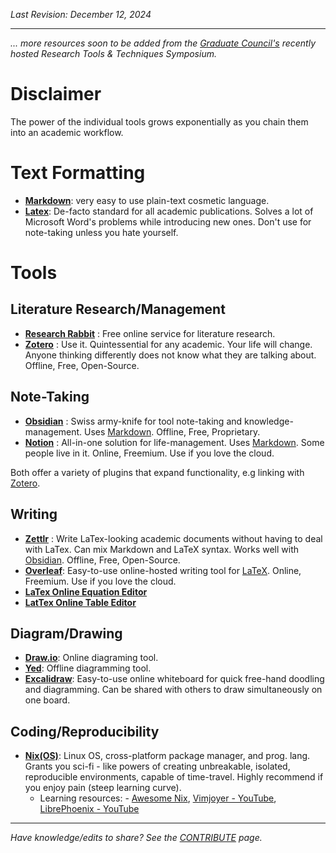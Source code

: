_Last Revision: December 12, 2024_

---

_... more resources soon to be added from the [Graduate Council's](../RPI/Graduate%20Council/GC%20Overview.md) recently hosted Research Tools & Techniques Symposium._

# Disclaimer 
The power of the individual tools grows exponentially as you chain them into an academic workflow.


# Text Formatting
- [**Markdown**](https://www.markdownguide.org/basic-syntax/):  very easy to use plain-text cosmetic language.
- [**Latex**](https://www.latex-project.org/get/): De-facto standard for all academic publications. Solves a lot of Microsoft Word's problems while introducing new ones. Don't use for note-taking unless you hate yourself.


# Tools
## Literature Research/Management
- [**Research Rabbit**](https://researchrabbitapp.com) : Free online service for literature research.
- [**Zotero**](https://www.zotero.org/) : Use it. Quintessential for any academic. Your life will change. Anyone thinking differently does not know what they are talking about. Offline, Free, Open-Source.

## Note-Taking
- [**Obsidian**](https://obsidian.md/) : Swiss army-knife for tool note-taking and knowledge-management. Uses [Markdown](Research%20Tools%20&%20Techniques.md#Text%20Formatting). Offline, Free, Proprietary.
- [**Notion**](https://www.notion.com/) : All-in-one solution for life-management. Uses  [Markdown](Research%20Tools%20&%20Techniques.md#Text%20Formatting). Some people live in it. Online, Freemium. Use if you love the cloud.

Both offer a variety of plugins that expand functionality, e.g linking with [Zotero](Research%20Tools%20&%20Techniques.md#Literature%20Research/Management).

## Writing
- [**Zettlr**](https://www.zettlr.com/) : Write LaTex-looking academic documents without having to deal with LaTex. Can mix Markdown and LaTeX syntax. Works well with [Obsidian](Research%20Tools%20&%20Techniques.md#Note-Taking). Offline, Free, Open-Source.
- [**Overleaf**](https://www.overleaf.com/): Easy-to-use online-hosted writing tool for [LaTeX](Research%20Tools%20&%20Techniques.md#Writing%#Typesetting). Online, Freemium. Use if you love the cloud.
- [**LaTex Online Equation Editor**](https://latexeditor.lagrida.com/)
- [**LatTex Online Table Editor**](https://www.latex-tables.com/)

## Diagram/Drawing
- [**Draw.io**](https://app.diagrams.net/): Online diagraming tool.
- [**Yed**](https://www.yworks.com/products/yed): Offline diagramming tool.
- [**Excalidraw**](https://excalidraw.com/): Easy-to-use online whiteboard for quick free-hand doodling and diagramming. Can be shared with others to draw simultaneously on one board.

## Coding/Reproducibility
- [**Nix(OS)**](https://nixos.org/): Linux OS, cross-platform package manager, and prog. lang. Grants you sci-fi - like powers of creating unbreakable, isolated, reproducible environments, capable of time-travel. Highly recommend if you enjoy pain (steep learning curve).
	- Learning resources: - [Awesome Nix](https://github.com/nix-community/awesome-nix), [Vimjoyer - YouTube](https://www.youtube.com/@vimjoyer/videos), [LibrePhoenix - YouTube](https://www.youtube.com/@librephoenix)


---
_Have knowledge/edits to share? See the [CONTRIBUTE](../CONTRIBUTE.md) page._